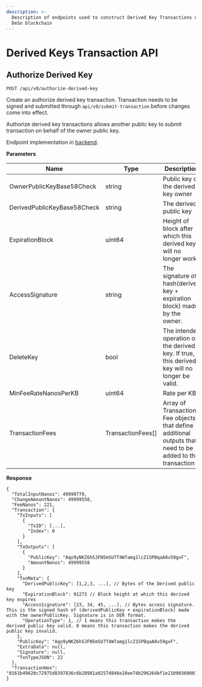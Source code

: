 ```yaml
---
description: >-
  Description of endpoints used to construct Derived Key Transactions on the
  DeSo blockchain
---
```


# Derived Keys Transaction API

## Authorize Derived Key

```
POST /api/v0/authorize-derived-key
```

Create an authorize derived key transaction. Transaction needs to be signed and submitted through `api/v0/submit-transaction` before changes come into effect.

Authorize derived key transactions allows another public key to submit transaction on behalf of the owner public key.

Endpoint implementation in [backend](https://github.com/deso-protocol/backend/blob/709cbfbc62cf3a0e6d56c393e555fc277c93fb76/routes/transaction.go#L2210).

**Parameters**

| Name                        | Type               | Description                                                                                               | Required | Restrictions |
| --------------------------- | ------------------ | --------------------------------------------------------------------------------------------------------- | -------- | ------------ |
| OwnerPublicKeyBase58Check   | string             | Public key of the derived key owner                                                                       | y        |              |
| DerivedPublicKeyBase58Check | string             | The derived public key                                                                                    | y        |              |
| ExpirationBlock             | uint64             | Height of block after which this derived key will no longer work.                                         | y        |              |
| AccessSignature             | string             | The signature of hash(derived key + expiration block) made by the owner.                                  | y        |              |
| DeleteKey                   | bool               | The intended operation on the derived key. If true, this derived key will no longer be valid.             | y        |              |
| MinFeeRateNanosPerKB        | uint64             | Rate per KB                                                                                               | y        |              |
| TransactionFees             | TransactionFees\[] | Array of Transaction Fee objects that define additional outputs that need to be added to this transaction | n        |              |

**Response**

```json5
{
  "TotalInputNanos": 49999779,
  "ChangeAmountNanos": 49999558,
  "FeeNanos": 221,
  "Transaction": {
    "TxInputs": [
      {
        "TxID": [...],
        "Index": 0
      }
    ],
    "TxOutputs": [
      {
        "PublicKey": "Aqo9yNKZ6h5JFN5mSU7T4W7amg1lcZ1SPBqaA8v59gxF",
        "AmountNanos": 49999558
      }
    ],
    "TxnMeta": {
      "DerivedPublicKey": [1,2,3, ...], // Bytes of the Derived public key 
      "ExpirationBlock": 91273 // Block height at which this derived key expires
      "AccessSignature": [23, 34, 45, ...], // Bytes access signature. This is the signed hash of (derivedPublicKey + expirationBlock) made with the ownerPublicKey. Signature is in DER format.
      "OperationType": 1, // 1 means this transaction makes the derived public key valid. 0 means this transaction makes the derived public key invalid.
    },
    "PublicKey": "Aqo9yNKZ6h5JFN5mSU7T4W7amg1lcZ1SPBqaA8v59gxF",
    "ExtraData": null,
    "Signature": null,
    "TxnTypeJSON": 22
  },
  "TransactionHex": "0161b49620c72975d8397836c6b28981a0257d846e28ee74b296264bf1e2109036000102aa3dc8d299ea1e4914de66494ed3e16eda9a0d65719d523c1a9a03cbf9f60c45c6ddeb17152167f80ea6908b93cca921a2a49ef268ad373756b5ba45aff4e06bf7a31f7f20c0012102aa3dc8d299ea1e4914de66494ed3e16eda9a0d65719d523c1a9a03cbf9f60c450000"
}
```
